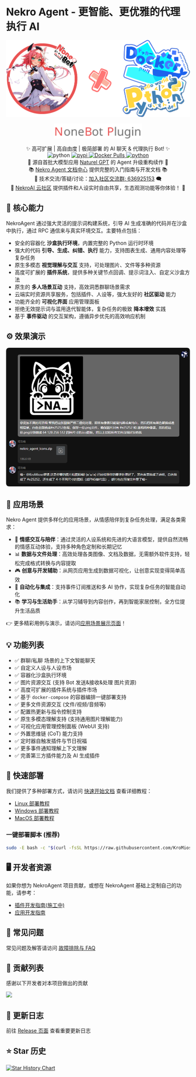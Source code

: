# Nekro Agent - 更智能、更优雅的代理执行 AI

<!-- markdownlint-disable MD033 MD041 -->

<div align="center">
  <a href="https://doc.nekro.ai"><img src="./images/README/NA_logo.png" width="1024" alt="NekroAgentLogo"></a><br>
  <p><img src="./images/README/NoneBotPlugin.svg" width="240" alt="NoneBotPluginText"></p>
</div>

<div align="center">
  ✨ 高可扩展 | 高自由度 | 极简部署 的 AI 聊天 & 代理执行 Bot! ✨<br/>
    <img src="https://img.shields.io/badge/python-3.9+-6a9.svg" alt="python">
  <a href="https://pypi.python.org/pypi/nekro-agent" target="_blank">
    <img src="https://img.shields.io/pypi/v/nekro-agent.svg" alt="pypi">
  </a>
  <a href="https://hub.docker.com/u/kromiose" target="_blank">
    <img alt="Docker Pulls" src="https://img.shields.io/docker/pulls/kromiose/nekro-agent?color=%20%23EA5252">
  </a>
  <a href="https://qm.qq.com/q/eT30LxDcSA" target="_blank">
    <img src="https://img.shields.io/badge/加入交流群-636925153-c42.svg" alt="python">
  </a>
  <br/>
  🚅 源自首批大模型应用 <a href="https://github.com/KroMiose/nonebot_plugin_naturel_gpt">Naturel GPT</a> 的 Agent 升级重构续作 🌈<br/>
  📚 <a href="https://doc.nekro.ai">Nekro Agent 文档中心</a> 提供完整的入门指南与开发文档 📚<br/>
  💬 技术交流/答疑/讨论：<a href="https://qm.qq.com/q/eT30LxDcSA">加入社区交流群: 636925153</a> 🗨️ <br/>
  🚀 <a href="https://community.nekro.ai">NekroAI 云社区</a> 提供插件和人设实时自由共享，生态观测功能等你体验！ 🚀<br/>

</div>

## 🚀 核心能力

NekroAgent 通过强大灵活的提示词构建系统，引导 AI 生成准确的代码并在沙盒中执行，通过 RPC 通信来与真实环境交互。主要特点包括：

- 安全的容器化 **沙盒执行环境**，内置完整的 Python 运行时环境
- 强大的代码 **引导、生成、纠错、执行** 能力，支持图表生成、通用内容处理等复杂任务
- 原生多模态 **视觉理解与交互** 支持，可处理图片、文件等多种资源
- 高度可扩展的 **插件系统**，提供多种关键节点回调、提示词注入、自定义沙盒方法
- 原生的 **多人场景互动** 支持，高效洞悉群聊场景需求
- 云端实时资源共享服务，包括插件、人设等，强大友好的 **社区驱动** 能力
- 功能齐全的 **可视化界面** 应用管理面板
- 拒绝无效提示词与滥用迭代智能体，复杂任务的极致 **降本增效** 实践
- 基于 **事件驱动** 的交互架构，遵循异步优先的高效响应机制

## ⚙️ 效果演示

![demo1](./images/README/demo1.png)

## 🎨 应用场景

Nekro Agent 提供多样化的应用场景，从情感陪伴到复杂任务处理，满足各类需求：

- 💖 **情感交互与陪伴**：通过灵活的人设系统和先进的大语言模型，提供自然流畅的情感互动体验，支持多种角色定制和长期记忆
- 📊 **数据与文件处理**：高效处理各类图像、文档及数据，无需额外软件支持，轻松完成格式转换与内容提取
- 🎮 **创意与开发辅助**：从网页应用生成到数据可视化，让创意实现变得简单高效
- 🔄 **自动化与集成**：支持事件订阅推送和多 AI 协作，实现复杂任务的智能自动化
- 📚 **学习与生活助手**：从学习辅导到内容创作，再到智能家居控制，全方位提升生活品质

👉 更多精彩用例与演示，请访问[应用场景展示页面](https://doc.nekro.ai/docs/01_intro/application_scenarios)！

## 💡 功能列表

- ✅ 群聊/私聊 场景的上下文智能聊天
- ✅ 自定义人设与人设市场
- ✅ 容器化沙盒执行环境
- ✅ 图片资源交互 (支持 Bot 发送&接收&处理 图片资源)
- ✅ 高度可扩展的插件系统与插件市场
- ✅ 基于 `docker-compose` 的容器编排一键部署支持
- ✅ 更多文件资源交互 (文件/视频/音频等)
- ✅ 配置热更新与指令控制支持
- ✅ 原生多模态理解支持 (支持通用图片理解能力)
- ✅ 可视化应用管理控制面板 (WebUI 支持)
- ✅ 外置思维链 (CoT) 能力支持
- ✅ 定时器自触发插件与节日祝福
- ✅ 更多事件通知理解上下文理解
- ✅ 完善第三方插件能力及 AI 生成插件

## 🎁 快速部署

我们提供了多种部署方式，请访问 [快速开始文档](https://doc.nekro.ai/docs/02_quick_start/quickstart) 查看详细教程：

- [Linux 部署教程](https://doc.nekro.ai/docs/02_quick_start/deploy/linux)
- [Windows 部署教程](https://doc.nekro.ai/docs/02_quick_start/deploy/windows)
- [MacOS 部署教程](https://doc.nekro.ai/docs/02_quick_start/deploy/macos)

### 一键部署脚本 (推荐)

```bash
sudo -E bash -c "$(curl -fsSL https://raw.githubusercontent.com/KroMiose/nekro-agent/main/docker/quick_start_x_napcat.sh)"
```

## 🖥️ 开发者资源

如果你想为 NekroAgent 项目贡献，或想在 NekroAgent 基础上定制自己的功能，请参考：

- [插件开发指南(施工中)](https://doc.nekro.ai/docs/04_plugin_dev/01_concepts/architecture)
- [应用开发指南](https://doc.nekro.ai/docs/05_app_dev/dev_linux)

## 📖 常见问题

常见问题及解答请访问 [故障排除与 FAQ](https://doc.nekro.ai/docs/06_troubleshooting/faq)

## 🤝 贡献列表

感谢以下开发者对本项目做出的贡献

<a href="https://github.com/KroMiose/nekro-agent/graphs/contributors">
  <img src="https://contrib.rocks/image?repo=KroMiose/nekro-agent&max=1000" />
</a>

## 🎉 更新日志

前往 [Release 页面](https://github.com/KroMiose/nekro-agent/releases) 查看重要更新日志

## ⭐ Star 历史

[![Star History Chart](https://api.star-history.com/svg?repos=KroMiose/nekro-agent&type=Date)](https://star-history.com/#KroMiose/nekro-agent&Date)
